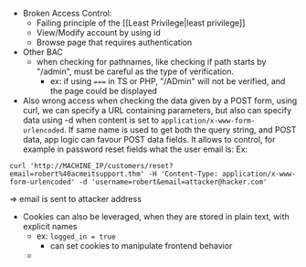 - Broken Access Control: 
	- Failing principle of the [[Least Privilege|least privilege]]
	- View/Modify account by using id
	- Browse page that requires authentication
- Other BAC
	- when checking for pathnames, like checking if path starts by "/admin", must be careful as the type of verification.
		- ex: if using `===` in TS or PHP, "/ADmin" will not be verified, and the page could be displayed
- Also wrong access when checking the data given by a POST form, using curl, we can specify a URL containing parameters, but also can specify data using -d when content is set to `application/x-www-form-urlencoded`. If same name is used to get both the query string, and POST data, app logic can favour POST data fields. It allows to control, for example in password reset fields what the user email is:
Ex: 
```shell-session
curl 'http://MACHINE_IP/customers/reset?email=robert%40acmeitsupport.thm' -H 'Content-Type: application/x-www-form-urlencoded' -d 'username=robert&email=attacker@hacker.com'
```
=> email is sent to attacker address

- Cookies can also be leveraged, when they are stored in plain text, with explicit names
	- ex: `logged_in = true`
		- can set cookies to manipulate frontend behavior
	- 

